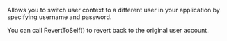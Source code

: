 ﻿Allows you to switch user context to a different user in your application by specifying username and password.

You can call RevertToSelf() to revert back to the original user account.